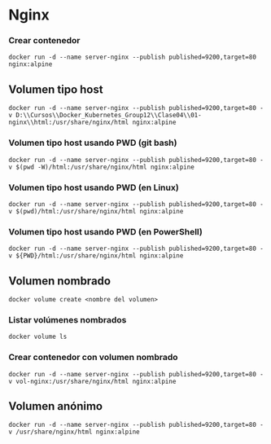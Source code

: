 # Nginx

### Crear contenedor

```
docker run -d --name server-nginx --publish published=9200,target=80 nginx:alpine
```

## Volumen tipo host

```
docker run -d --name server-nginx --publish published=9200,target=80 -v D:\\Cursos\\Docker_Kubernetes_Group12\\Clase04\\01-nginx\\html:/usr/share/nginx/html nginx:alpine
```

### Volumen tipo host usando PWD (git bash)

```
docker run -d --name server-nginx --publish published=9200,target=80 -v $(pwd -W)/html:/usr/share/nginx/html nginx:alpine
```

### Volumen tipo host usando PWD (en Linux)

```
docker run -d --name server-nginx --publish published=9200,target=80 -v $(pwd)/html:/usr/share/nginx/html nginx:alpine
```

### Volumen tipo host usando PWD (en PowerShell)

```
docker run -d --name server-nginx --publish published=9200,target=80 -v ${PWD}/html:/usr/share/nginx/html nginx:alpine
```

## Volumen nombrado

```
docker volume create <nombre del volumen>
```

### Listar volúmenes nombrados

```
docker volume ls
```

### Crear contenedor con volumen nombrado

```
docker run -d --name server-nginx --publish published=9200,target=80 -v vol-nginx:/usr/share/nginx/html nginx:alpine
```

## Volumen anónimo

```
docker run -d --name server-nginx --publish published=9200,target=80 -v /usr/share/nginx/html nginx:alpine
```
